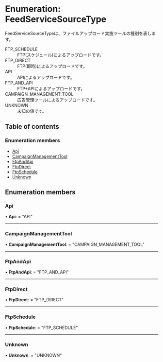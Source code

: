 # Enumeration: FeedServiceSourceType


<div lang=\"ja\">FeedServiceSourceTypeは、ファイルアップロード実施ツールの種別を表します。</div>  <dl class=term>   <dt class=\"term__item\">FTP_SCHEDULE</dt>   <dd class=\"term__desc\"><span lang=\"ja\">FTP(スケジュール)によるアップロードです。</span></dd>   <dt class=\"term__item\">FTP_DIRECT</dt>   <dd class=\"term__desc\"><span lang=\"ja\">FTP(即時)によるアップロードです。</span></dd>   <dt class=\"term__item\">API</dt>   <dd class=\"term__desc\"><span lang=\"ja\">APIによるアップロードです。</span></dd>   <dt class=\"term__item\">FTP_AND_API</dt>   <dd class=\"term__desc\"><span lang=\"ja\">FTP+APIによるアップロードです。</span></dd>   <dt class=\"term__item\">CAMPAIGN_MANAGEMENT_TOOL</dt>   <dd class=\"term__desc\"><span lang=\"ja\">広告管理ツールによるアップロードです。</span></dd>   <dt class=\"term__item\">UNKNOWN</dt>   <dd class=\"term__desc\"><span lang=\"ja\">未知の値です。</span></dd> </dl>

## Table of contents

### Enumeration members

- [Api](feedservicesourcetype.md#api)
- [CampaignManagementTool](feedservicesourcetype.md#campaignmanagementtool)
- [FtpAndApi](feedservicesourcetype.md#ftpandapi)
- [FtpDirect](feedservicesourcetype.md#ftpdirect)
- [FtpSchedule](feedservicesourcetype.md#ftpschedule)
- [Unknown](feedservicesourcetype.md#unknown)

## Enumeration members

### Api

• **Api**: = "API"

___

### CampaignManagementTool

• **CampaignManagementTool**: = "CAMPAIGN\_MANAGEMENT\_TOOL"

___

### FtpAndApi

• **FtpAndApi**: = "FTP\_AND\_API"

___

### FtpDirect

• **FtpDirect**: = "FTP\_DIRECT"

___

### FtpSchedule

• **FtpSchedule**: = "FTP\_SCHEDULE"

___

### Unknown

• **Unknown**: = "UNKNOWN"
